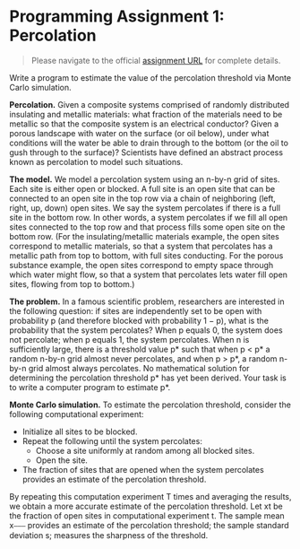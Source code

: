 # Programming Assignment 1: Percolation

> Please navigate to the official [assignment URL](http://coursera.cs.princeton.edu/algs4/assignments/percolation.html) for complete details.

Write a program to estimate the value of the percolation threshold via Monte Carlo simulation.

**Percolation.**
Given a composite systems comprised of randomly distributed insulating and metallic materials: what fraction of the materials need to be metallic so that the composite system is an electrical conductor? Given a porous landscape with water on the surface (or oil below), under what conditions will the water be able to drain through to the bottom (or the oil to gush through to the surface)? Scientists have defined an abstract process known as percolation to model such situations.

**The model.**
We model a percolation system using an n-by-n grid of sites. Each site is either open or blocked. A full site is an open site that can be connected to an open site in the top row via a chain of neighboring (left, right, up, down) open sites. We say the system percolates if there is a full site in the bottom row. In other words, a system percolates if we fill all open sites connected to the top row and that process fills some open site on the bottom row. (For the insulating/metallic materials example, the open sites correspond to metallic materials, so that a system that percolates has a metallic path from top to bottom, with full sites conducting. For the porous substance example, the open sites correspond to empty space through which water might flow, so that a system that percolates lets water fill open sites, flowing from top to bottom.)

**The problem.**
In a famous scientific problem, researchers are interested in the following question: if sites are independently set to be open with probability p (and therefore blocked with probability 1 − p), what is the probability that the system percolates? When p equals 0, the system does not percolate; when p equals 1, the system percolates.
When n is sufficiently large, there is a threshold value p* such that when p < p* a random n-by-n grid almost never percolates, and when p > p*, a random n-by-n grid almost always percolates. No mathematical solution for determining the percolation threshold p* has yet been derived. Your task is to write a computer program to estimate p*.

**Monte Carlo simulation.** To estimate the percolation threshold, consider the following computational experiment:

* Initialize all sites to be blocked.
* Repeat the following until the system percolates:
  * Choose a site uniformly at random among all blocked sites.
  * Open the site.
* The fraction of sites that are opened when the system percolates provides an estimate of the percolation threshold.

By repeating this computation experiment T times and averaging the results, we obtain a more accurate estimate of the percolation threshold. Let xt be the fraction of open sites in computational experiment t. The sample mean x⎯⎯⎯ provides an estimate of the percolation threshold; the sample standard deviation s; measures the sharpness of the threshold.